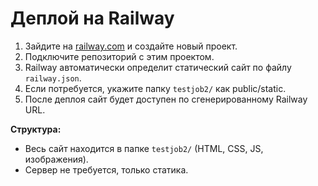 # Деплой на Railway

1. Зайдите на [railway.com](https://railway.com) и создайте новый проект.
2. Подключите репозиторий с этим проектом.
3. Railway автоматически определит статический сайт по файлу `railway.json`.
4. Если потребуется, укажите папку `testjob2/` как public/static.
5. После деплоя сайт будет доступен по сгенерированному Railway URL.

**Структура:**
- Весь сайт находится в папке `testjob2/` (HTML, CSS, JS, изображения).
- Сервер не требуется, только статика. 